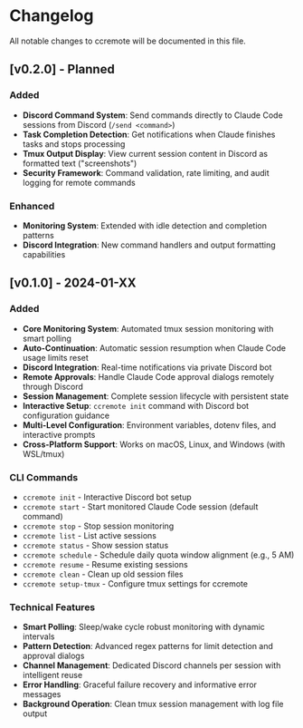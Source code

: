 # Changelog

All notable changes to ccremote will be documented in this file.

## [v0.2.0] - Planned

### Added
- **Discord Command System**: Send commands directly to Claude Code sessions from Discord (`/send <command>`)
- **Task Completion Detection**: Get notifications when Claude finishes tasks and stops processing
- **Tmux Output Display**: View current session content in Discord as formatted text ("screenshots")
- **Security Framework**: Command validation, rate limiting, and audit logging for remote commands

### Enhanced
- **Monitoring System**: Extended with idle detection and completion patterns
- **Discord Integration**: New command handlers and output formatting capabilities

## [v0.1.0] - 2024-01-XX

### Added
- **Core Monitoring System**: Automated tmux session monitoring with smart polling
- **Auto-Continuation**: Automatic session resumption when Claude Code usage limits reset
- **Discord Integration**: Real-time notifications via private Discord bot
- **Remote Approvals**: Handle Claude Code approval dialogs remotely through Discord
- **Session Management**: Complete session lifecycle with persistent state
- **Interactive Setup**: `ccremote init` command with Discord bot configuration guidance
- **Multi-Level Configuration**: Environment variables, dotenv files, and interactive prompts
- **Cross-Platform Support**: Works on macOS, Linux, and Windows (with WSL/tmux)

### CLI Commands
- `ccremote init` - Interactive Discord bot setup
- `ccremote start` - Start monitored Claude Code session (default command)
- `ccremote stop` - Stop session monitoring
- `ccremote list` - List active sessions
- `ccremote status` - Show session status
- `ccremote schedule` - Schedule daily quota window alignment (e.g., 5 AM)
- `ccremote resume` - Resume existing sessions
- `ccremote clean` - Clean up old session files
- `ccremote setup-tmux` - Configure tmux settings for ccremote

### Technical Features
- **Smart Polling**: Sleep/wake cycle robust monitoring with dynamic intervals
- **Pattern Detection**: Advanced regex patterns for limit detection and approval dialogs
- **Channel Management**: Dedicated Discord channels per session with intelligent reuse
- **Error Handling**: Graceful failure recovery and informative error messages
- **Background Operation**: Clean tmux session management with log file output